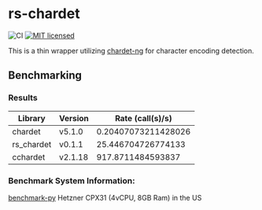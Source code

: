 # rs-chardet
![CI](https://github.com/emattiza/rs_chardet/actions/workflows/release.yaml/badge.svg)
[![MIT licensed](https://img.shields.io/badge/license-MIT-blue.svg)](https://github.com/emattiza/rs_chardet/blob/master/LICENSE.txt)

This is a thin wrapper utilizing [chardet-ng] for character encoding detection.

## Benchmarking
### Results

| Library    | Version | Rate (call(s)/s)    |
|------------|---------|---------------------|
| chardet    | v5.1.0  | 0.20407073211428026 |
| rs_chardet | v0.1.1  | 25.446704726774133  |
| cchardet   | v2.1.18 | 917.8711484593837   |

### Benchmark System Information: 
[benchmark-py]
Hetzner CPX31 (4vCPU, 8GB Ram) in the US


[chardet-ng]: https://github.com/hsivonen/chardetng
[benchmark-py]: ./benchmark/bench.py
